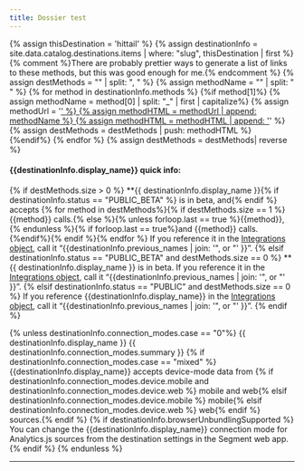 ```yaml
---
title: Dossier test
---
```



{% assign thisDestination = 'hittail' %}
{% assign destinationInfo = site.data.catalog.destinations.items | where: "slug", thisDestination | first %}
{% comment %}There are probably prettier ways to generate a list of links to these methods, but this was good enough for me.{% endcomment %}
{% assign destMethods = "" | split: ", " %}
{% assign methodName = "" | split: " " %}
{% for method in destinationInfo.methods %}
{%if method[1]%}
{% assign methodName = method[0] | split: "_" | first | capitalize%}
{% assign methodUrl = '<a href="/docs/connections/spec/' | append: methodName | downcase%}
{% assign methodUrl = methodUrl | append: '/">' %}
{% assign methodHTML = methodUrl | append: methodName %}
{% assign methodHTML = methodHTML | append: '</a>' %}
{% assign destMethods = destMethods | push: methodHTML %} {%endif%}
{% endfor %}
{% assign destMethods = destMethods| reverse %}

#### {{destinationInfo.display_name}} quick info:
{% if destMethods.size > 0 %}
**{{ destinationInfo.display_name }}{% if destinationInfo.status == "PUBLIC_BETA" %} is in beta, and{% endif %} accepts
{% for method in destMethods%}{% if destMethods.size == 1 %}{{method}} calls.{% else %}{% unless forloop.last == true %}{{method}}, {% endunless %}{% if forloop.last == true%}and {{method}} calls.{%endif%}{% endif %}{% endfor %} If you reference it in the [Integrations object](/docs/guides/filtering-data/#filtering-with-the-integrations-object), call it &ldquo;{{destinationInfo.previous_names | join: '", or "' }}&rdquo;.
{% elsif destinationInfo.status == "PUBLIC_BETA" and  destMethods.size == 0 %}
**{{ destinationInfo.display_name }} is in beta. If you reference it in the [Integrations object](/docs/guides/filtering-data/#filtering-with-the-integrations-object), call it &ldquo;{{destinationInfo.previous_names | join: '", or "' }}&rdquo;.
{% elsif destinationInfo.status == "PUBLIC" and  destMethods.size == 0 %}
If you reference {{destinationInfo.display_name}} in the [Integrations object](/docs/guides/filtering-data/#filtering-with-the-integrations-object), call it &ldquo;{{destinationInfo.previous_names | join: '", or "' }}&rdquo;.
{% endif %}


{% unless destinationInfo.connection_modes.case == "0"%}
{{ destinationInfo.display_name }} {{ destinationInfo.connection_modes.summary }} {% if destinationInfo.connection_modes.case == "mixed" %}  {{destinationInfo.display_name}} accepts device-mode data from {% if destinationInfo.connection_modes.device.mobile and destinationInfo.connection_modes.device.web %} mobile and web{% elsif destinationInfo.connection_modes.device.mobile %} mobile{% elsif destinationInfo.connection_modes.device.web %} web{% endif %} sources.{% endif %} {% if destinationInfo.browserUnbundlingSupported %} You can change the {{destinationInfo.display_name}} connection mode for Analytics.js sources from the destination settings in the Segment web app.
{% endif %}
{% endunless %}
<hr>
